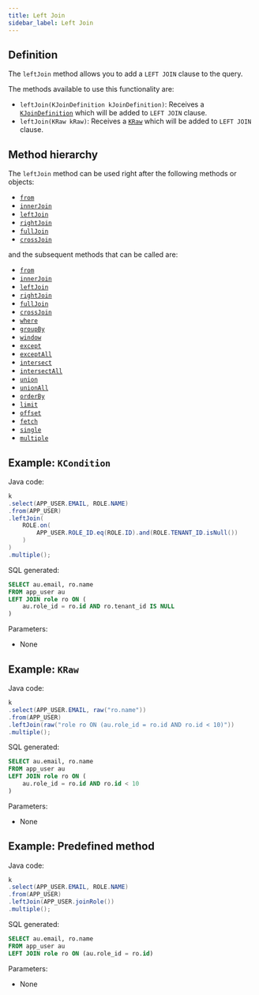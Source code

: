 ```yaml
---
title: Left Join
sidebar_label: Left Join
---
```


## Definition

The `leftJoin` method allows you to add a `LEFT JOIN` clause to the query.

The methods available to use this functionality are:

- `leftJoin(KJoinDefinition kJoinDefinition)`: Receives a [`KJoinDefinition`](/docs/select-statement/join/introduction#kjoindefinition) which will be added to `LEFT JOIN` clause.
- `leftJoin(KRaw kRaw)`: Receives a [`KRaw`](/docs/select-statement/select/introduction#7-kraw) which will be added to `LEFT JOIN` clause.

## Method hierarchy

The `leftJoin` method can be used right after the following methods or objects:

- [`from`](/docs/select-statement/from/)
- [`innerJoin`](/docs/select-statement/join/inner-join)
- [`leftJoin`](/docs/select-statement/join/left-join)
- [`rightJoin`](/docs/select-statement/join/right-join)
- [`fullJoin`](/docs/select-statement/join/full-join)
- [`crossJoin`](/docs/select-statement/join/cross-join)

and the subsequent methods that can be called are:

- [`from`](/docs/select-statement/from/)
- [`innerJoin`](/docs/select-statement/join/inner-join)
- [`leftJoin`](/docs/select-statement/join/left-join)
- [`rightJoin`](/docs/select-statement/join/right-join)
- [`fullJoin`](/docs/select-statement/join/full-join)
- [`crossJoin`](/docs/select-statement/join/cross-join)
- [`where`](/docs/select-statement/where/)
- [`groupBy`](/docs/select-statement/group-by/)
- [`window`](/docs/select-statement/select/)
- [`except`](/docs/select-statement/select/)
- [`exceptAll`](/docs/select-statement/select/)
- [`intersect`](/docs/select-statement/select/)
- [`intersectAll`](/docs/select-statement/select/)
- [`union`](/docs/select-statement/select/)
- [`unionAll`](/docs/select-statement/select/)
- [`orderBy`](/docs/select-statement/select/)
- [`limit`](/docs/select-statement/select/)
- [`offset`](/docs/select-statement/select/)
- [`fetch`](/docs/select-statement/select/)
- [`single`](/docs/select-statement/select/)
- [`multiple`](/docs/select-statement/select/)

## Example: `KCondition`

Java code:

```java
k
.select(APP_USER.EMAIL, ROLE.NAME)
.from(APP_USER)
.leftJoin(
    ROLE.on(
        APP_USER.ROLE_ID.eq(ROLE.ID).and(ROLE.TENANT_ID.isNull())
    )
)
.multiple();
```

SQL generated:

```sql
SELECT au.email, ro.name
FROM app_user au
LEFT JOIN role ro ON (
    au.role_id = ro.id AND ro.tenant_id IS NULL
)
```

Parameters:

- None

## Example: `KRaw`

Java code:

```java
k
.select(APP_USER.EMAIL, raw("ro.name"))
.from(APP_USER)
.leftJoin(raw("role ro ON (au.role_id = ro.id AND ro.id < 10)"))
.multiple();
```

SQL generated:

```sql
SELECT au.email, ro.name
FROM app_user au
LEFT JOIN role ro ON (
    au.role_id = ro.id AND ro.id < 10
)
```

Parameters:

- None

## Example: Predefined method

Java code:

```java
k
.select(APP_USER.EMAIL, ROLE.NAME)
.from(APP_USER)
.leftJoin(APP_USER.joinRole())
.multiple();
```

SQL generated:

```sql
SELECT au.email, ro.name
FROM app_user au
LEFT JOIN role ro ON (au.role_id = ro.id)
```

Parameters:

- None